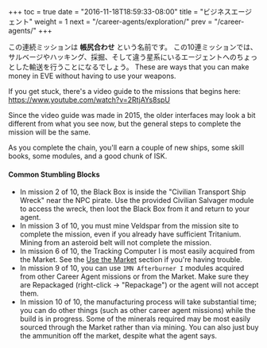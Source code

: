 +++ toc = true date = "2016-11-18T18:59:33-08:00" title = "ビジネスエージェント" weight = 1 next = "/career-agents/exploration/" prev = "/career-agents/" +++

この連続ミッションは **帳尻合わせ** という名前です。 この10連ミッションでは、サルベージやハッキング、採掘、そして違う星系にいるエージェントへのちょっとした輸送を行うことになるでしょう。 These are ways that you can make money in EVE without having to use your weapons.

If you get stuck, there's a video guide to the missions that begins here: https://www.youtube.com/watch?v=2RtjAYs8spU

Since the video guide was made in 2015, the older interfaces may look a bit different from what you see now, but the general steps to complete the mission will be the same.

As you complete the chain, you'll earn a couple of new ships, some skill books, some modules, and a good chunk of ISK.

#### Common Stumbling Blocks

- In mission 2 of 10, the Black Box is inside the "Civilian Transport Ship Wreck" near the NPC pirate. Use the provided Civilian Salvager module to access the wreck, then loot the Black Box from it and return to your agent.
- In mission 3 of 10, you must mine Veldspar from the mission site to complete the mission, even if you already have sufficient Tritanium. Mining from an asteroid belt will not complete the mission.
- In mission 6 of 10, the Tracking Computer I is most easily acquired from the Market. See the [Use the Market](/market/) section if you're having trouble.
- In mission 9 of 10, you can use `1MN Afterburner I` modules acquired from other Career Agent missions or from the Market. Make sure they are Repackaged (right-click -> "Repackage") or the agent will not accept them.
- In mission 10 of 10, the manufacturing process will take substantial time; you can do other things (such as other career agent missions) while the build is in progress. Some of the minerals required may be most easily sourced through the Market rather than via mining. You can also just buy the ammunition off the market, despite what the agent says.